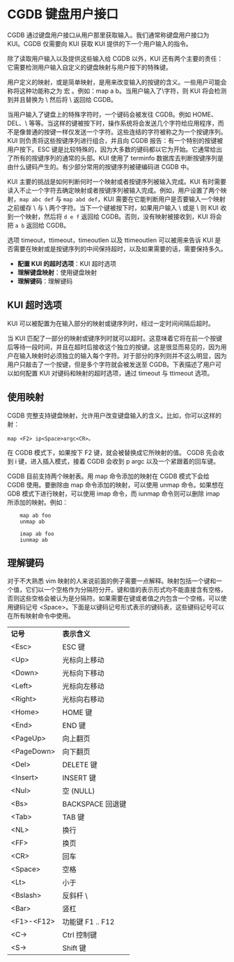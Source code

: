 # CGDB 键盘用户接口

CGDB 通过键盘用户接口从用户那里获取输入。我们通常称键盘用户接口为 KUI。CGDB 仅需要向 KUI 获取 KUI 提供的下一个用户输入的指令。

除了读取用户输入以及提供这些输入给 CGDB 以外，KUI 还有两个主要的责任：它需要检测用户输入自定义的键盘映射与用户按下的特殊键。

用户定义的映射，或是简单映射，是用来改变输入的按键的含义。一些用户可能会称将这种功能称之为 宏 。例如：map a b。当用户输入了\字符，则 KUI 将会检测到并且替换为 \ 然后将 \ 返回给 CGDB。

当用户输入了键盘上的特殊字符时，一个键码会被发往 CGDB。例如 HOME、DEL、\ 等等。当这样的键被按下时，操作系统将会发送几个字符给应用程序，而不是像普通的按键一样仅发送一个字符。这些连结的字符被称之为一个按键序列。KUI 则负责将这些按键序列进行组合，并且向 CGDB 报告：有一个特别的按键被用户按下。ESC 键是比较特殊的，因为大多数的键码都以它为开始。它通常给出了所有的按键序列的通常的头部。KUI 使用了 terminfo 数据库去判断按键序列是由什么键码产生的。有少部分常用的按键序列被硬编码进 CGDB 中。

KUI 主要的挑战是如何判断何时一个映射或者按键序列被输入完成。KUI 有时需要读入不止一个字符去确定映射或者按键序列被输入完成。例如，用户设置了两个映射，`map abc def` 与 `map abd def`，KUI 需要在它能判断用户是否要输入一个映射之前缓存 \ 与 \ 两个字符。当下一个键被按下时，如果用户输入 \ 或是 \ 则 KUI 收到一个映射，然后将 `d e f` 返回给 CGDB。否则，没有映射被接收到，KUI 将会把 `a b` 返回给 CGDB。

选项 timeout，ttimeout，timeoutlen 以及 ttimeoutlen 可以被用来告诉 KUI 是否需要在映射或是按键序列的中间保持超时，以及如果需要的话，需要保持多久。

- **配置 KUI 的超时选项**：KUI 超时选项
- **理解键盘映射**：使用键盘映射
- **理解键码**：理解键码

## KUI 超时选项

KUI 可以被配置为在输入部分的映射或键序列时，经过一定时间间隔后超时。

当 KUI 匹配了一部分的映射或键序列时就可以超时。这意味着它将在前一个按键后等待一段时间，并且在超时后接收这个独立的按键。这是很显而易见的，因为用户在输入映射时必须独立的输入每个字符。对于部分的序列则并不这么明显，因为用户只敲击了一个按键，但是多个字符就会被发送至 CGDB。下表描述了用户可以如何配置 KUI 对键码和映射的超时选项，通过 timeout 与 ttimeout 选项。

## 使用映射

CGDB 完整支持键盘映射，允许用户改变键盘输入的含义。比如，你可以这样的射：

```
map <F2> ip<Space>argc<CR>。
```

在 CGDB 模式下，如果按下 F2 键，就会被替换成它所映射的值。 CGDB 先会收到 i 键，进入插入模式，接着 CGDB 会收到 p argc 以及一个紧跟着的回车键。

CGDB 目前支持两个映射表。用 map 命令添加的映射在 CGDB 模式下会给 CGDB 使用。要删除由 map 命令添加的映射，可以使用 unmap 命令。如果想在 GDB 模式下进行映射，可以使用 imap 命令，而 iunmap 命令则可以删除 imap 所添加的映射。例如：

```
    map ab foo
    unmap ab

    imap ab foo
    iunmap ab
```

## 理解键码

对于不大熟悉 vim 映射的人来说前面的例子需要一点解释。映射包括一个键和一个值，它们以一个空格作为分隔符分开。键和值的表示形式均不能直接含有空格，否则这些空格会被认为是分隔符。如果需要在键或者值之内包含一个空格，可以使用键码记号 <Space\>。下面是以键码记号形式表示的键码表，这些键码记号可以在所有映射命令中使用。

<table>
<tr>
<td><strong>记号</strong></td>
<td><strong>表示含义</strong></td>
</tr>
<tr>
<td>&lt;Esc&gt;</td>
<td>ESC 键</td>
</tr>
<tr>
<td>&lt;Up&gt;</td>
<td>光标向上移动</td>
</tr>
<tr>
<td>&lt;Down&gt;</td>
<td>光标向下移动</td>
</tr>
<tr>
<td>&lt;Left&gt;</td>
<td>光标向左移动</td>
</tr>
<tr>
<td>&lt;Right&gt;</td>
<td>光标向右移动</td>
</tr>
<tr>
<td>&lt;Home&gt;</td>
<td>HOME 键</td>
</tr>
<tr>
<td>&lt;End&gt;</td>
<td>END 键</td>
</tr>
<tr>
<td>&lt;PageUp&gt;</td>
<td>向上翻页</td>
</tr>
<tr>
<td>&lt;PageDown&gt;</td>
<td>向下翻页</td>
</tr>
<tr>
<td>&lt;Del&gt;</td>
<td>DELETE 键</td>
</tr>
<tr>
<td>&lt;Insert&gt;</td>
<td>INSERT 键</td>
</tr>
<tr>
<td>&lt;Nul&gt;</td>
<td>空 (NULL)</td>
</tr>
<tr>
<td>&lt;Bs&gt;</td>
<td>BACKSPACE 回退键</td>
</tr>
<tr>
<td>&lt;Tab&gt;</td>
<td>TAB 键</td>
</tr>
<tr>
<td>&lt;NL&gt;</td>
<td>换行</td>
</tr>
<tr>
<td>&lt;FF&gt;</td>
<td>换页</td>
</tr>
<tr>
<td>&lt;CR&gt;</td>
<td>回车</td>
</tr>
<tr>
<td>&lt;Space&gt;</td>
<td>空格</td>
</tr>
<tr>
<td>&lt;Lt&gt;</td>
<td>小于</td>
</tr>
<tr>
<td>&lt;Bslash&gt;</td>
<td>反斜杆 \</td>
</tr>
<tr>
<td>&lt;Bar&gt;</td>
<td>竖杠</td>
</tr>
<tr>
<td>&lt;F1&gt;-&lt;F12&gt;</td>
<td>功能键 F1 .. F12</td>
</tr>
<tr>
<td>&lt;C-&gt;</td>
<td>Ctrl 控制键</td>
</tr>
<tr>
<td>&lt;S-&gt;</td>
<td>Shift 键</td>
</tr>
</table>
